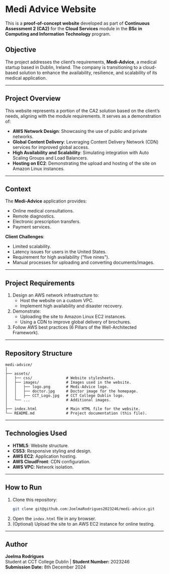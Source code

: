 # Medi Advice Website

This is a **proof-of-concept website** developed as part of **Continuous Assessment 2 (CA2)** for the **Cloud Services** module in the **BSc in Computing and Information Technology** program.

## Objective
The project addresses the client’s requirements, **Medi-Advice**, a medical startup based in Dublin, Ireland. The company is transitioning to a cloud-based solution to enhance the availability, resilience, and scalability of its medical application.

---

## Project Overview
This website represents a portion of the CA2 solution based on the client’s needs, aligning with the module requirements. It serves as a demonstration of:
- **AWS Network Design**: Showcasing the use of public and private networks.
- **Global Content Delivery**: Leveraging Content Delivery Network (CDN) services for improved global access.
- **High Availability and Scalability**: Simulating integration with Auto Scaling Groups and Load Balancers.
- **Hosting on EC2**: Demonstrating the upload and hosting of the site on Amazon Linux instances.

---

## Context
The **Medi-Advice** application provides:
- Online medical consultations.
- Remote diagnostics.
- Electronic prescription transfers.
- Payment services.

**Client Challenges**:
- Limited scalability.
- Latency issues for users in the United States.
- Requirement for high availability ("five nines").
- Manual processes for uploading and converting documents/images.

---

## Project Requirements
1. Design an AWS network infrastructure to:
   - Host the website on a custom VPC.
   - Implement high availability and disaster recovery.
2. Demonstrate:
   - Uploading the site to Amazon Linux EC2 instances.
   - Using a CDN to improve global delivery of brochures.
3. Follow AWS best practices (6 Pillars of the Well-Architected Framework).

---

## Repository Structure
```
medi-advice/
│
├── assets/
│   ├── css/               # Website stylesheets.
│   ├── images/            # Images used in the website.
│   │   ├── logo.png       # Medi-Advice logo.
│   │   ├── doctor.jpg     # Doctor image for the homepage.
│   │   ├── CCT_Logo.jpg   # CCT College Dublin logo.
│   └── ...                # Additional images.
│
├── index.html             # Main HTML file for the website.
└── README.md              # Project documentation (this file).
```

---

## Technologies Used
- **HTML5**: Website structure.
- **CSS3**: Responsive styling and design.
- **AWS EC2**: Application hosting.
- **AWS CloudFront**: CDN configuration.
- **AWS VPC**: Network isolation.

---

## How to Run
1. Clone this repository:
   ```bash
   git clone git@github.com:JoelmaRodrigues2023246/medi-advice.git
   ```
2. Open the `index.html` file in any browser.
3. (Optional) Upload the site to an AWS EC2 instance for online testing.

---

## Author
**Joelma Rodrigues**  
Student at CCT College Dublin | **Student Number:** 2023246  
**Submission Date:** 8th December 2024  
